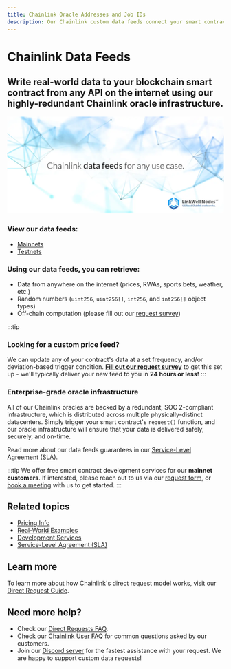 ```yaml
---
title: Chainlink Oracle Addresses and Job IDs
description: Our Chainlink custom data feeds connect your smart contract to any API on the internet. Retrieve RWA prices, sports betting, weather, and real estate data.
---
```


# Chainlink Data Feeds

<h2 class='lw-subtitle'><lw-emphasis>Write real-world data to your blockchain smart contract</lw-emphasis> from any API on the internet using our highly-redundant Chainlink oracle infrastructure.</h2>

[![Custom Chainlink data feeds by LinkWell Nodes](/img/lw-banner_1080x485_Docs-DataFeeds-white.webp "Custom Chainlink data feeds by LinkWell Nodes")](/services/direct-request-jobs/mainnets/)

### View our data feeds:

* [Mainnets](/services/direct-request-jobs/mainnets/)
* [Testnets](/services/direct-request-jobs/testnets/)

### Using our data feeds, you can retrieve:

* Data from anywhere on the internet (prices, RWAs, sports bets, weather, etc.)
* Random numbers (`uint256`, `uint256[]`, `int256`, and `int256[]` object types)
* Off-chain computation (please fill out our [request survey](https://linkwellnodes.io/Getting-Started.html))

:::tip
### Looking for a custom price feed? 
We can update any of your contract's data at a set frequency, and/or deviation-based trigger condition. [**Fill out our request survey**](https://linkwellnodes.io/Getting-Started.html) to get this set up - we'll typically deliver your new feed to you in **24 hours or less!**
:::


### Enterprise-grade oracle infrastructure

All of our Chainlink oracles are backed by a redundant, SOC 2-compliant infrastructure, which is distributed across multiple physically-distinct datacenters. Simply trigger your smart contract's `request()` function, and our oracle infrastructure will ensure that your data is delivered safely, securely, and on-time. 

Read more about our data feeds guarantees in our [Service-Level Agreement (SLA)](/services/direct-request-jobs/Service-Level-Agreement).

:::tip
We offer free smart contract development services for our **mainnet customers**. If interested, please reach out to us via our [request form](https://linkwellnodes.io/Getting-Started.html), or [book a meeting](https://calendly.com/linkwell-nodes) with us to get started. 
:::

## Related topics

- [Pricing Info](/services/direct-request-jobs/Pricing)
- [Real-World Examples](/services/direct-request-jobs/Any-API-Guide)
- [Development Services](/services/Development-Services)
- [Service-Level Agreement (SLA)](/services/direct-request-jobs/Service-Level-Agreement)

## Learn more

To learn more about how Chainlink's direct request model works, visit our [Direct Request Guide](/knowledgebase/Direct-Request-Guide).


## Need more help?

* Check our [Direct Requests FAQ](/knowledgebase/faq/Chainlink-Users#chainlink-direct-requests).
* Check our [Chainlink User FAQ](/knowledgebase/faq/Chainlink-Users "FAQ - Chainlink Data Consumers") for common questions asked by our customers.
* Join our [Discord server](https://discord.gg/Xs6SjqVPUA) for the fastest assistance with your request. We are happy to support custom data requests!